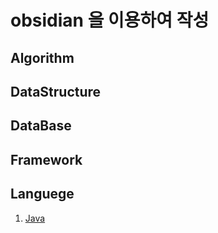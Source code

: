 # obsidian 을 이용하여 작성
## Algorithm

## DataStructure

## DataBase
## Framework

## Languege
1. [Java](/languege/Java/Java)

